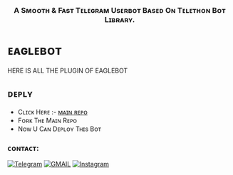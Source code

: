<h3 align="center">
  <b>A Sᴍᴏᴏᴛʜ & Fᴀsᴛ Tᴇʟᴇɢʀᴀᴍ Usᴇʀʙᴏᴛ Bᴀsᴇᴅ Oɴ Tᴇʟᴇᴛʜᴏɴ Bᴏᴛ Lɪʙʀᴀʀʏ.</b>
</h3>


# ᴇᴀɢʟᴇʙᴏᴛ
HERE IS ALL THE PLUGIN OF EAGLEBOT

## ᴅᴇᴘʟʏ 
- Cʟɪᴄᴋ Hᴇʀᴇ :- [ᴍᴀɪɴ ʀᴇᴘᴏ](https://github.com/Badhacker98/EAGLEBOT)
- Fᴏʀᴋ Tʜᴇ Mᴀɪɴ Rᴇᴘᴏ
- Nᴏᴡ U Cᴀɴ Dᴇᴘʟᴏʏ Tʜɪs Bᴏᴛ


### ᴄᴏɴᴛᴀᴄᴛ:
<a href="https://t.me/ll_BAD_MUNDA_ll"><img title="Telegram" src="https://img.shields.io/badge/Telegram-%23000000.svg?&style=for-the-badge&logo=telegram&logoColor=61DAFB"></a>
<a href="https://mail.google.com/mail/?view=cm&fs=1&to=sukhwinderwarval50@gmail.com"><img title="GMAIL" src="https://img.shields.io/badge/Gmail-D14836?style=for-the-badge&logo=gmail&logoColor=white"></a>
<a href="https://instagram.com/lll_bad_munda_lll"><img title="Instagram" src="https://img.shields.io/badge/instagram-%23E4405F.svg?&style=for-the-badge&logo=instagram&logoColor=white"></a>
